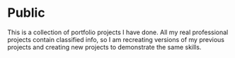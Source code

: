 # Public
This is a collection of portfolio projects I have done.
All my real professional projects contain classified info, so I am recreating versions of my previous projects and creating new projects to demonstrate the same skills. 
